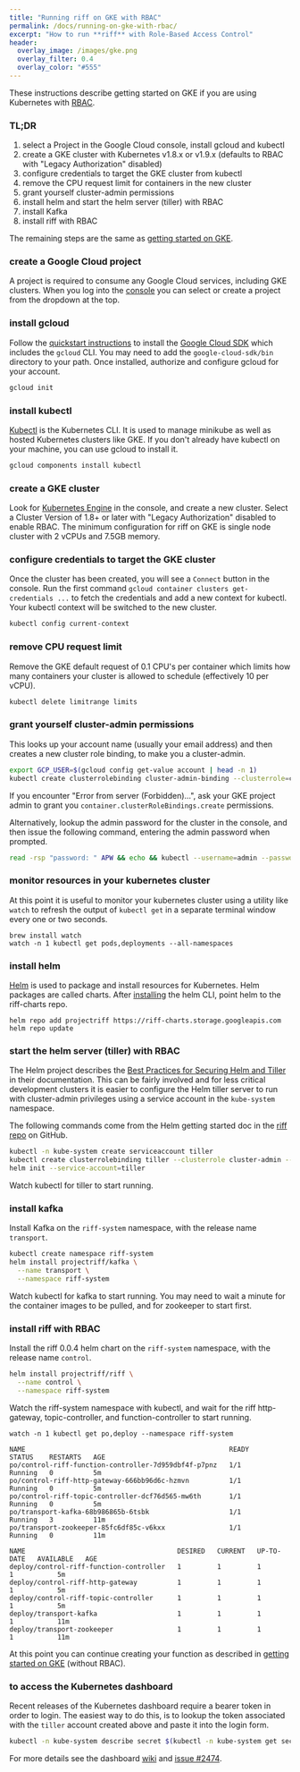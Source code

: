 ```yaml
---
title: "Running riff on GKE with RBAC"
permalink: /docs/running-on-gke-with-rbac/
excerpt: "How to run **riff** with Role-Based Access Control"
header:
  overlay_image: /images/gke.png
  overlay_filter: 0.4
  overlay_color: "#555"
---
```



These instructions describe getting started on GKE if you are using Kubernetes with [RBAC](https://kubernetes.io/docs/admin/authorization/rbac/).

### TL;DR
1. select a Project in the Google Cloud console, install gcloud and kubectl
2. create a GKE cluster with Kubernetes v1.8.x or v1.9.x  (defaults to RBAC with "Legacy Authorization" disabled)
3. configure credentials to target the GKE cluster from kubectl
4. remove the CPU request limit for containers in the new cluster
5. grant yourself cluster-admin permissions
6. install helm and start the helm server (tiller) with RBAC
7. install Kafka
8. install riff with RBAC

The remaining steps are the same as [getting started on GKE](../getting-started-on-gke/#new-function-using-nodejs).

### create a Google Cloud project
A project is required to consume any Google Cloud services, including GKE clusters. When you log into the [console](https://console.cloud.google.com/) you can select or create a project from the dropdown at the top.

### install gcloud
Follow the [quickstart instructions](https://cloud.google.com/sdk/docs/quickstarts) to install the [Google Cloud SDK](https://cloud.google.com/sdk/) which includes the `gcloud` CLI. You may need to add the `google-cloud-sdk/bin` directory to your path. Once installed, authorize and configure gcloud for your account.

```sh
gcloud init
```

### install kubectl
[Kubectl](https://kubernetes.io/docs/tasks/tools/install-kubectl/) is the Kubernetes CLI. It is used to manage minikube as well as hosted Kubernetes clusters like GKE. If you don't already have kubectl on your machine, you can use gcloud to install it.

```sh
gcloud components install kubectl
```

### create a GKE cluster
Look for [Kubernetes Engine](https://console.cloud.google.com/kubernetes/) in the console, and create a new cluster. Select a Cluster Version of 1.8+ or later with "Legacy Authorization" disabled to enable RBAC. The minimum configuration for riff on GKE is single node cluster with 2 vCPUs and 7.5GB memory.


### configure credentials to target the GKE cluster
Once the cluster has been created, you will see a `Connect` button in the console. Run the first command `gcloud container clusters get-credentials ...` to fetch the credentials and add a new context for kubectl. Your kubectl context will be switched to the new cluster.

```sh
kubectl config current-context
```

### remove CPU request limit
Remove the GKE default request of 0.1 CPU's per container which limits how many containers your cluster is allowed to schedule (effectively 10 per vCPU).

```sh
kubectl delete limitrange limits
```

### grant yourself cluster-admin permissions
This looks up your account name (usually your email address) and then creates a new cluster role binding, to make you a cluster-admin.

```sh
export GCP_USER=$(gcloud config get-value account | head -n 1)
kubectl create clusterrolebinding cluster-admin-binding --clusterrole=cluster-admin --user=$GCP_USER
```

If you encounter "Error from server (Forbidden)...", ask your GKE project admin to grant you `container.clusterRoleBindings.create` permissions.

Alternatively, lookup the admin password for the cluster in the console, and then issue the following command, entering the admin password when prompted.

```sh
read -rsp "password: " APW && echo && kubectl --username=admin --password="$APW" create clusterrolebinding cluster-admin-binding --clusterrole=cluster-admin --user=$GCP_USER
```

### monitor resources in your kubernetes cluster
At this point it is useful to monitor your kubernetes cluster using a utility like `watch` to refresh the output of `kubectl get` in a separate terminal window every one or two seconds.
```
brew install watch
watch -n 1 kubectl get pods,deployments --all-namespaces
```

### install helm
[Helm](https://docs.helm.sh/using_helm/#installing-helm) is used to package and install resources for Kubernetes. Helm packages are called charts. After [installing](https://docs.helm.sh/using_helm/#installing-helm) the helm CLI, point helm to the riff-charts repo.
```
helm repo add projectriff https://riff-charts.storage.googleapis.com
helm repo update
```

### start the helm server (tiller) with RBAC
The Helm project describes the [Best Practices for Securing Helm and Tiller](https://docs.helm.sh/using_helm/#best-practices-for-securing-helm-and-tiller) in their documentation. This can be fairly involved and for less critical development clusters it is easier to configure the Helm tiller server to run with cluster-admin privileges using a service account in the `kube-system` namespace.

The following commands come from the Helm getting started doc in the [riff repo](https://github.com/projectriff/riff/blob/master/Getting-Started.adoc#install-helm) on GitHub.

```sh
kubectl -n kube-system create serviceaccount tiller
kubectl create clusterrolebinding tiller --clusterrole cluster-admin --serviceaccount=kube-system:tiller
helm init --service-account=tiller
```
Watch kubectl for tiller to start running.

### install kafka
Install Kafka on the `riff-system` namespace, with the release name `transport`.

```sh
kubectl create namespace riff-system
helm install projectriff/kafka \
  --name transport \
  --namespace riff-system
```
Watch kubectl for kafka to start running. You may need to wait a minute for the container images to be pulled, and for zookeeper to start first.

### install riff with RBAC
Install the riff 0.0.4 helm chart on the `riff-system` namespace, with the release name `control`.

```sh
helm install projectriff/riff \
  --name control \
  --namespace riff-system
```

Watch the riff-system namespace with kubectl, and wait for the riff http-gateway, topic-controller, and function-controller to start running.

```
watch -n 1 kubectl get po,deploy --namespace riff-system
```

```
NAME                                                   READY     STATUS    RESTARTS   AGE
po/control-riff-function-controller-7d959dbf4f-p7pnz   1/1       Running   0          5m
po/control-riff-http-gateway-666bb96d6c-hzmvn          1/1       Running   0          5m
po/control-riff-topic-controller-dcf76d565-mw6th       1/1       Running   0          5m
po/transport-kafka-68b986865b-6tsbk                    1/1       Running   3          11m
po/transport-zookeeper-85fc6df85c-v6kxx                1/1       Running   0          11m

NAME                                      DESIRED   CURRENT   UP-TO-DATE   AVAILABLE   AGE
deploy/control-riff-function-controller   1         1         1            1           5m
deploy/control-riff-http-gateway          1         1         1            1           5m
deploy/control-riff-topic-controller      1         1         1            1           5m
deploy/transport-kafka                    1         1         1            1           11m
deploy/transport-zookeeper                1         1         1            1           11m
```

At this point you can continue creating your function as described in [getting started on GKE](../getting-started-on-gke/#new-function-using-nodejs) (without RBAC).

### to access the Kubernetes dashboard
Recent releases of the Kubernetes dashboard require a bearer token in order to login. The easiest way to do this, is to lookup the token associated with the `tiller` account created above and paste it into the login form.

```sh
kubectl -n kube-system describe secret $(kubectl -n kube-system get secret | grep tiller | awk '{print $1}')
```

For more details see the dashboard [wiki](https://github.com/kubernetes/dashboard/wiki/Access-control#introduction) and [issue #2474](https://github.com/kubernetes/dashboard/issues/2474).
